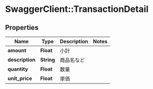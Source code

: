 # SwaggerClient::TransactionDetail

## Properties
Name | Type | Description | Notes
------------ | ------------- | ------------- | -------------
**amount** | **Float** | 小計 | 
**description** | **String** | 商品名など | 
**quantity** | **Float** | 数量 | 
**unit_price** | **Float** | 単価 | 


